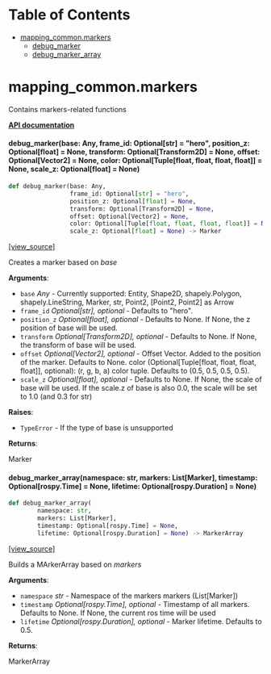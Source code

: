 <!-- markdownlint-disable -->
# Table of Contents

* [mapping\_common.markers](#mapping_common.markers)
  * [debug\_marker](#mapping_common.markers.debug_marker)
  * [debug\_marker\_array](#mapping_common.markers.debug_marker_array)

<a id="mapping_common.markers"></a>

# mapping\_common.markers

Contains markers-related functions

**[API documentation](/doc/mapping/generated/mapping_common/markers.md)**

<a id="mapping_common.markers.debug_marker"></a>

#### debug\_marker(base: Any, frame\_id: Optional[str] = "hero", position\_z: Optional[float] = None, transform: Optional[Transform2D] = None, offset: Optional[Vector2] = None, color: Optional[Tuple[float, float, float, float]] = None, scale\_z: Optional[float] = None)

```python
def debug_marker(base: Any,
                 frame_id: Optional[str] = "hero",
                 position_z: Optional[float] = None,
                 transform: Optional[Transform2D] = None,
                 offset: Optional[Vector2] = None,
                 color: Optional[Tuple[float, float, float, float]] = None,
                 scale_z: Optional[float] = None) -> Marker
```

[[view_source]](/doc/mapping/../../code/mapping/ext_modules/mapping_common/markers.py#L20)

Creates a marker based on *base*

**Arguments**:

- `base` _Any_ - Currently supported: Entity, Shape2D, shapely.Polygon,
  shapely.LineString, Marker, str, Point2, [Point2, Point2] as Arrow
- `frame_id` _Optional[str], optional_ - Defaults to "hero".
- `position_z` _Optional[float], optional_ - Defaults to None.
  If None, the z position of base will be used.
- `transform` _Optional[Transform2D], optional_ - Defaults to None.
  If None, the transform of base will be used.
- `offset` _Optional[Vector2], optional_ - Offset Vector.
  Added to the position of the marker. Defaults to None.
  color (Optional[Tuple[float, float, float, float]], optional):
  (r, g, b, a) color tuple. Defaults to (0.5, 0.5, 0.5, 0.5).
- `scale_z` _Optional[float], optional_ - Defaults to None.
  If None, the scale of base will be used.
  If the scale.z of base is also 0.0,
  the scale will be set to 1.0 (and 0.3 for str)
  

**Raises**:

- `TypeError` - If the type of base is unsupported
  

**Returns**:

  Marker

<a id="mapping_common.markers.debug_marker_array"></a>

#### debug\_marker\_array(namespace: str, markers: List[Marker], timestamp: Optional[rospy.Time] = None, lifetime: Optional[rospy.Duration] = None)

```python
def debug_marker_array(
        namespace: str,
        markers: List[Marker],
        timestamp: Optional[rospy.Time] = None,
        lifetime: Optional[rospy.Duration] = None) -> MarkerArray
```

[[view_source]](/doc/mapping/../../code/mapping/ext_modules/mapping_common/markers.py#L135)

Builds a MArkerArray based on *markers*

**Arguments**:

- `namespace` _str_ - Namespace of the markers
  markers (List[Marker])
- `timestamp` _Optional[rospy.Time], optional_ - Timestamp of all markers.
  Defaults to None. If None, the current ros time will be used
- `lifetime` _Optional[rospy.Duration], optional_ - Marker lifetime.
  Defaults to 0.5.
  

**Returns**:

  MarkerArray

